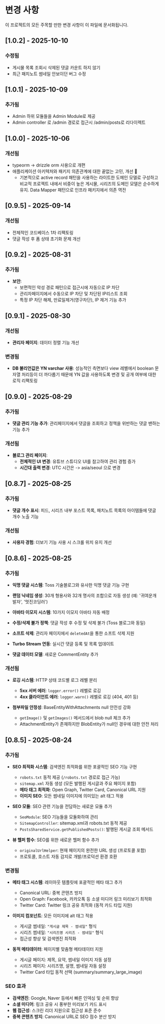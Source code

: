 # 변경 사항

이 프로젝트의 모든 주목할 만한 변경 사항이 이 파일에 문서화됩니다.

## [1.0.2] - 2025-10-10

### 수정됨
  - 게시물 목록 조회시 삭제된 댓글 카운트 하지 않기
  - 최근 패치노트 썸네일 안보이던 버그 수정

## [1.0.1] - 2025-10-09

### 추가됨
  - Admin 하위 모듈들을 Admin Module로 제공
  - Admin controller 로 /admin 경로로 접근시 /admin/posts로 리다이렉트

## [1.0.0] - 2025-10-06

### 개선됨
  - typeorm -> drizzle orm 사용으로 개편
  - 애플리케이션 아키텍처와 패키지 의존관계에 대한 끝없는 고민, 개선 👾
    - 기본적으로 active record 패턴을 사용하는 라이트한 도메인 모델로 구성하고 
    비교적 프로젝트 내에서 비중이 높은 게시물, 시리즈의 도메인 모델은 순수하게 유지.
    Data Mapper 패턴으로 인프라 패키지에서 의존 역전


## [0.9.5] - 2025-09-14

### 개선됨
  - 전체적인 코드베이스 1차 리팩토링
  - 댓글 작성 후 폼 상태 초기화 문제 개선

## [0.9.2] - 2025-08-31

### 추가됨
  - **보안**: 
    - 보편적인 악성 경로 패턴으로 접근시에 자동으로 IP 차단
    - 관리자페이지에서 수동으로 IP 차단 및 차단된 IP리스트 조회
    - 특정 IP 차단 해제, 만료일제거(영구차단), IP 제거 기능 추가

## [0.9.1] - 2025-08-30

### 개선됨
  - **관리자 페이지**: 데이터 정렬 기능 개선

### 변경됨
  - **DB 불리언값은 YN varchar 사용**: 성능적인 측면보다 view 레벨에서 boolean 문자열 처리등이 더 까다롭기 때문에 YN 값을 사용하도록 변경
    및 공개 여부에 대한 로직 리팩토링

## [0.9.0] - 2025-08-29

### 추가됨
  - **댓글 관리 기능 추가**: 관리페이지에서 댓글을 조회하고 정책을 위반하는 댓글 밴하는 기능 추가

### 개선됨

- **블로그 관리 페이지**:
  - **전체적인 UI 변경**: 유튜브 스튜디오 UI를 참고하여 관리 경험 증가
  - **시간대 출력 변경**: UTC 시간은 -> asia/seoul 으로 변경

## [0.8.7] - 2025-08-25

### 추가됨

- **댓글 개수 표시**: 피드, 시리즈 내부 포스트 목록, 패치노트 목록의 아이템들에 댓글 개수 노출 기능

### 개선됨

- **사용자 경험**: 더보기 기능 사용 시 스크롤 위치 유지 개선

## [0.8.6] - 2025-08-25

### 추가됨

- **익명 댓글 시스템**: Toss 기술블로그와 유사한 익명 댓글 기능 구현
- **랜덤 닉네임 생성**: 30개 형용사와 32개 명사의 조합으로 자동 생성 (예: '귀여운개발자', '멋진코딩러')
- **아바타 이모지 시스템**: 10가지 이모지 아바타 자동 배정
- **수정/삭제 불가 정책**: 댓글 작성 후 수정 및 삭제 불가 (Toss 블로그와 동일)
- **소프트 삭제**: 관리자 페이지에서 `deletedAt`을 통한 소프트 삭제 지원
- **Turbo Stream 연동**: 실시간 댓글 등록 및 목록 업데이트

- **댓글 데이터 모델**: 새로운 CommentEntity 추가

### 개선됨

- **로깅 시스템**: HTTP 상태 코드별 로그 레벨 분리
  - **5xx 서버 에러**: `logger.error()` 레벨로 로깅
  - **4xx 클라이언트 에러**: `logger.warn()` 레벨로 로깅 (404, 401 등)

- **첨부파일 안정성**: BaseEntityWithAttachments null 안전성 강화
  - `getImage()` 및 `getImages()` 메서드에서 blob null 체크 추가
  - AttachmentEntity가 존재하지만 BlobEntity가 null인 경우에 대한 안전 처리

## [0.8.5] - 2025-08-24

### 추가됨

- **SEO 최적화 시스템**: 검색엔진 최적화를 위한 포괄적인 SEO 기능 구현
  - `robots.txt` 동적 제공 (`/robots.txt` 경로로 접근 가능)
  - `sitemap.xml` 자동 생성 (모든 발행된 게시글과 주요 페이지 포함)
  - **메타 태그 최적화**: Open Graph, Twitter Card, Canonical URL 지원
  - **이미지 SEO**: 모든 썸네일 이미지에 의미있는 alt 태그 적용

- **SEO 모듈**: SEO 관련 기능을 전담하는 새로운 모듈 추가
  - `SeoModule`: SEO 기능들을 모듈화하여 관리
  - `SitemapController`: sitemap.xml과 robots.txt 동적 제공
  - `PostsSharedService.getPublishedPosts()`: 발행된 게시글 조회 메서드

- **뷰 헬퍼 함수**: SEO를 위한 새로운 헬퍼 함수 추가
  - `originalUrlHelper`: 현재 페이지의 완전한 URL 생성 (프로토콜 포함)
  - 프로토콜, 호스트 자동 감지로 개발/프로덕션 환경 호환

### 변경됨

- **메타 태그 시스템**: 레이아웃 템플릿에 포괄적인 메타 태그 추가
  - Canonical URL: 중복 콘텐츠 방지
  - Open Graph: Facebook, 카카오톡 등 소셜 미디어 링크 미리보기 최적화
  - Twitter Card: Twitter 링크 공유 최적화 (동적 카드 타입 지원)

- **이미지 컴포넌트**: 모든 이미지에 alt 태그 적용
  - 게시글 썸네일: `"게시글 제목 - 썸네일"` 형식
  - 시리즈 썸네일: `"시리즈명 시리즈 - 썸네일"` 형식
  - 접근성 향상 및 검색엔진 최적화

- **동적 메타데이터**: 페이지별 맞춤형 메타데이터 지원
  - 게시글 페이지: 제목, 요약, 썸네일 이미지 자동 설정
  - 시리즈 페이지: 시리즈명, 설명, 썸네일 자동 설정
  - Twitter Card 타입 동적 선택 (summary/summary_large_image)

### SEO 효과

- **검색엔진**: Google, Naver 등에서 빠른 인덱싱 및 순위 향상
- **소셜 미디어**: 링크 공유 시 풍부한 미리보기 카드 표시
- **웹 접근성**: 스크린 리더 지원으로 접근성 표준 준수
- **중복 콘텐츠 방지**: Canonical URL로 SEO 점수 분산 방지
